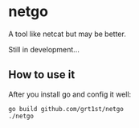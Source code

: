 # netgo
A tool like netcat but may be better.

Still in development...

## How to use it

After you install go and config it well:
```
go build github.com/grt1st/netgo
./netgo
```
